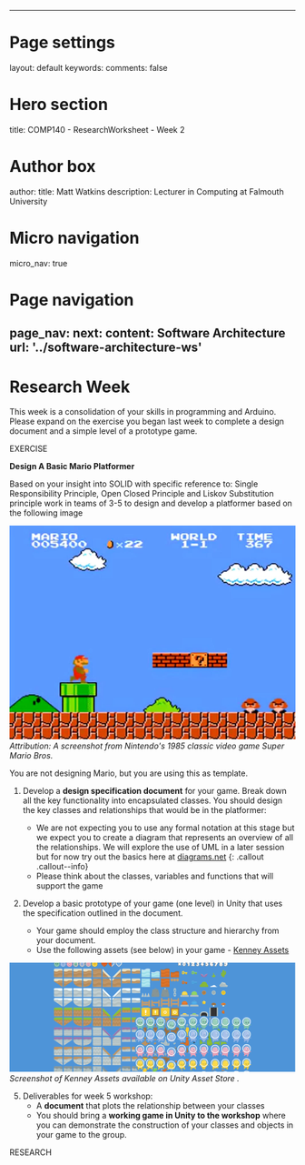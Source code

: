 
---
# Page settings
layout: default
keywords:
comments: false

# Hero section
title: COMP140 - ResearchWorksheet - Week 2

# Author box
author:
    title: Matt Watkins
    description: Lecturer in Computing at Falmouth University

# Micro navigation
micro_nav: true

# Page navigation
page_nav:
    next:
        content: Software Architecture
        url: '../software-architecture-ws'
---

# Research Week

This week is a consolidation of your skills in programming and Arduino. Please expand on the exercise you began last week to complete a design document and a simple level of a prototype game.


EXERCISE

**Design A Basic Mario Platformer**

Based on your insight into SOLID with specific reference to: Single Responsibility Principle, Open Closed Principle and Liskov Substitution principle work in teams of 3-5 to design and develop a platformer based on the following image

![Mario Screenshot](images/mario.jpg)
*Attribution: A screenshot from Nintendo's 1985 classic video game Super Mario Bros.*

You are not designing Mario, but you are using this as template.

1.  Develop a **design specification document** for your game. Break down all the key functionality into encapsulated classes. You should design the key classes and relationships that would be in the platformer:
	- We are not expecting you to use any formal notation at this stage but we expect you to create a diagram that represents an overview of all the relationships. 
We will explore the use of UML in a later session but for now try out the basics here at [diagrams.net](http://diagrams.net)
{: .callout .callout--info}
	- Please think about the classes, variables and functions that will support the game

4.  Develop a basic prototype of your game (one level) in Unity that uses the specification outlined in the document.
	- Your game should employ the class structure and hierarchy from your document.
	- Use the following assets (see below) in your game - [Kenney Assets](https://kenney.nl/assets?s=platformer)

![Kenney Assets](images/kenney.png)
*Screenshot of Kenney Assets available on Unity Asset Store .*

5.  Deliverables for week 5 workshop:
	- A **document** that plots the relationship between your classes
	- You should bring a **working game in Unity to the workshop** where you can demonstrate the construction of your classes and objects in your game to the group.


RESEARCH




<!--stackedit_data:
eyJoaXN0b3J5IjpbNDE0ODg4NjAwXX0=
-->